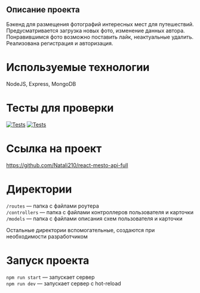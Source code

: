 ## Описание проекта
Бэкенд для размещения фотографий интересных мест для путешествий. Предусматривается загрузка новых фото, изменение данных автора. Понравившимся фото возможно поставить лайк, неактуальные удалить. Реализована регистрация и авторизация.

# Используемые технологии
NodeJS, Express, MongoDB

# Тесты для проверки
[![Tests](../../actions/workflows/tests-13-sprint.yml/badge.svg)](../../actions/workflows/tests-13-sprint.yml) [![Tests](../../actions/workflows/tests-14-sprint.yml/badge.svg)](../../actions/workflows/tests-14-sprint.yml)

# Ссылка на проект
https://github.com/Natali210/react-mesto-api-full

# Директории
`/routes` — папка с файлами роутера  
`/controllers` — папка с файлами контроллеров пользователя и карточки   
`/models` — папка с файлами описания схем пользователя и карточки  
  
Остальные директории вспомогательные, создаются при необходимости разработчиком

# Запуск проекта
`npm run start` — запускает сервер   
`npm run dev` — запускает сервер с hot-reload
